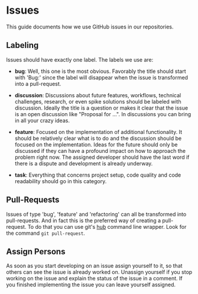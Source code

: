# Issues

This guide documents how we use GitHub issues in our repositories.

## Labeling

Issues should have exactly one label. The labels we use are:

- **bug**: Well, this one is the most obvious. Favorably the title should
  start with 'Bug:' since the label will disappear when the issue is transformed
  into a pull-request.

- **discussion**: Discussions about future features, workflows, technical
  challenges, research, or even spike solutions should be labeled with
  discussion. Ideally the title is a question or makes it clear that the issue
  is an open discussion like "Proposal for ...". In discussions you can bring in
  all your crazy ideas.

- **feature**: Focused on the implementation of additional functionality. It
  should be relatively clear what is to do and the discussion should be focused
  on the implementation. Ideas for the future should only be discussed if they
  can have a profound impact on how to approach the problem right now. The
  assigned developer should have the last word if there is a dispute and
  development is already underway.

- **task**: Everything that concerns project setup, code quality and code
  readability should go in this category.

## Pull-Requests

Issues of type 'bug', 'feature' and 'refactoring' can all be transformed into pull-requests.
And in fact this is the preferred way of creating a pull-request. To do that you can use
git's [hub](https://github.com/github/hub) command line wrapper. Look for the command `git pull-request`.

## Assign Persons

As soon as you start developing on an issue assign yourself to it, so that others can see 
the issue is already worked on. Unassign yourself if you stop working on the issue and explain
the status of the issue in a comment. If you finished implementing the issue you can leave yourself
assigned.
